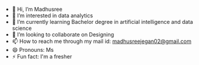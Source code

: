 - 👋 Hi, I’m Madhusree
- 👀 I’m interested in data analytics
- 🌱 I’m currently learning Bachelor degree in artificial intelligence and data science
- 💞️ I’m looking to collaborate on Designing
- 📫 How to reach me through my mail id: madhusreejegan02@gmail.com
- 😄 Pronouns: Ms
- ⚡ Fun fact: I'm a fresher

<!---
Madhusree02/Madhusree02 is a ✨ special ✨ repository because its `README.md` (this file) appears on your GitHub profile.
You can click the Preview link to take a look at your changes.
--->
